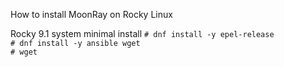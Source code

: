 How to install MoonRay on Rocky Linux

Rocky 9.1 system minimal install
```# dnf install -y epel-release```  
```# dnf install -y ansible wget```  
```# wget ```  
